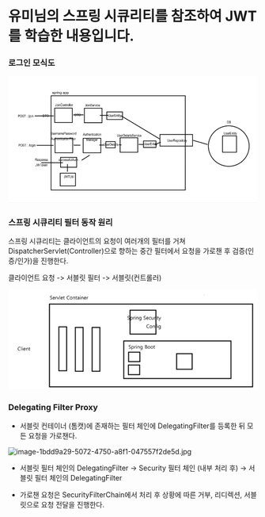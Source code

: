 # 유미님의 스프링 시큐리티를 참조하여 JWT를 학습한 내용입니다.


### 로그인 모식도
![img.png](static/img.png)

### 스프링 시큐리티 필터 동작 원리
스프링 시큐리티는 클라이언트의 요청이 여러개의 필터를 거쳐 DispatcherServlet(Controller)으로 향하는 중간 필터에서 요청을 가로챈 후 검증(인증/인가)을 진행한다.

클라이언트 요청 -> 서블릿 필터 -> 서블릿(컨트롤러)

![img_1.png](static/img_1.png)


### Delegating Filter Proxy
- 서블릿 컨테이너 (톰캣)에 존재하는 필터 체인에 DelegatingFilter를 등록한 뒤 모든 요청을 가로챈다.

![image-1bdd9a29-5072-4750-a8f1-047557f2de5d.jpg](..%2F..%2F..%2F..%2F..%2F..%2FDownloads%2Fimage-1bdd9a29-5072-4750-a8f1-047557f2de5d.jpg)

- 서블릿 필터 체인의 DelegatingFilter → Security 필터 체인 (내부 처리 후) → 서블릿 필터 체인의 DelegatingFilter

- 가로챈 요청은 SecurityFilterChain에서 처리 후 상황에 따른 거부, 리디렉션, 서블릿으로 요청 전달을 진행한다.